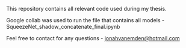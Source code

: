 This repository contains all relevant code used during my thesis. 

Google collab was used to run the file that contains all models - SqueezeNet_shadow_concatenate_final.ipynb

Feel free to contact for any questions - jonahvanemden@hotmail.com
